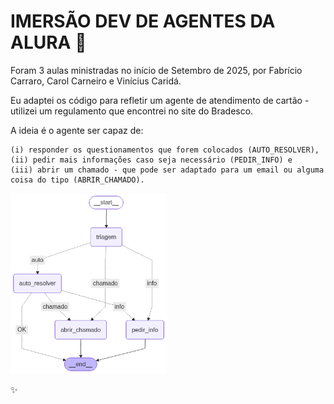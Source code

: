 # IMERSÃO DEV DE AGENTES DA ALURA :robot:

Foram 3 aulas ministradas no início de Setembro de 2025, por Fabrício Carraro, Carol Carneiro e Vinícius Caridá.

Eu adaptei os código para refletir um agente de atendimento de cartão - utilizei um regulamento que encontrei no site do Bradesco.

A ideia é o agente ser capaz de: 

    (i) responder os questionamentos que forem colocados (AUTO_RESOLVER), 
    (ii) pedir mais informações caso seja necessário (PEDIR_INFO) e  
    (iii) abrir um chamado - que pode ser adaptado para um email ou alguma coisa do tipo (ABRIR_CHAMADO).

<img src="https://github.com/esterrfg/imersao_agentes_alura/blob/main/fluxo_agente.png" width="250">


:sparkles:
